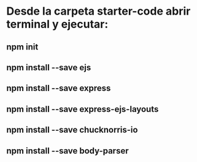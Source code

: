 # Desde la carpeta starter-code abrir terminal y ejecutar:

## npm init
## npm install --save ejs
## npm install --save express
## npm install --save express-ejs-layouts
## npm install --save chucknorris-io
## npm install --save body-parser
